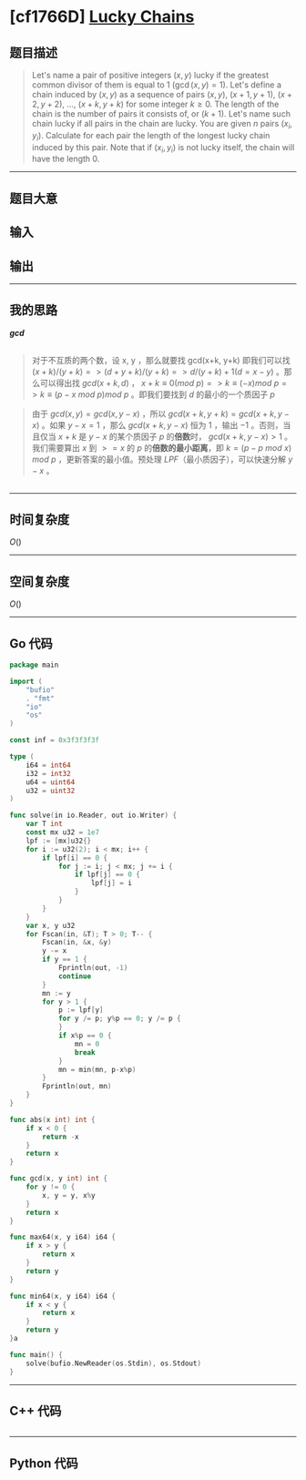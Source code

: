 # [cf1766D] [Lucky Chains](https://codeforces.com/problemset/problem/1766/D)
## 题目描述 

> Let's name a pair of positive integers $(x, y)$ lucky if the greatest common divisor of them is equal to $1$ ($\gcd(x, y) = 1$).
Let's define a chain induced by $(x, y)$ as a sequence of pairs $(x, y)$, $(x + 1, y + 1)$, $(x + 2, y + 2)$, $\dots$, $(x + k, y + k)$ for some integer $k \ge 0$. The length of the chain is the number of pairs it consists of, or $(k + 1)$.
Let's name such chain lucky if all pairs in the chain are lucky.
You are given $n$ pairs $(x_i, y_i)$. Calculate for each pair the length of the longest lucky chain induced by this pair. Note that if $(x_i, y_i)$ is not lucky itself, the chain will have the length $0$.

---
## 题目大意

> 




## 输入

> 

## 输出

> 

---

## 我的思路
**$gcd$**

##

> 对于不互质的两个数，设 x, y ，那么就要找 gcd(x+k, y+k) 即我们可以找 $(x + k) / (y + k) => (d + y + k) / (y + k) => d / (y + k) + 1 (d = x - y)$ 。那么可以得出找 $gcd(x+k, d)$ ， $x + k ≡ 0 (mod$  $p) => k ≡ (-x) mod$ $p => k ≡ (p - x$ $mod$ $p) mod$ $p$ 。即我们要找到 $d$ 的最小的一个质因子 $p$

> 由于 $gcd(x,y) = gcd(x,y-x)$ ，所以 $gcd(x+k,y+k) = gcd(x+k,y-x)$ 。如果 $y-x = 1$ ，那么 $gcd(x+k,y-x)$  恒为 $1$ ，输出 $-1$ 。否则，当且仅当 $x+k$ 是 $y-x$ 的某个质因子 $p$ 的**倍数**时，  $gcd(x+k,y-x) > 1$ 。我们需要算出 $x$ 到 $>= x$ 的 $p$ 的**倍数的最小距离**，即 $k = (p - p$ $mod$ $x)$ $mod$ $p$ ，更新答案的最小值。预处理 $LPF$（最小质因子），可以快速分解 $y-x$ 。


##
---

## 时间复杂度

$O()$

---

## 空间复杂度

$O()$

---

## Go 代码

```Go
package main

import (
	"bufio"
	. "fmt"
	"io"
	"os"
)

const inf = 0x3f3f3f3f

type (
	i64 = int64
	i32 = int32
	u64 = uint64
	u32 = uint32
)

func solve(in io.Reader, out io.Writer) {
	var T int
	const mx u32 = 1e7
	lpf := [mx]u32{}
	for i := u32(2); i < mx; i++ {
		if lpf[i] == 0 {
			for j := i; j < mx; j += i {
				if lpf[j] == 0 {
					lpf[j] = i
				}
			}
		}
	}
	var x, y u32
	for Fscan(in, &T); T > 0; T-- {
		Fscan(in, &x, &y)
		y -= x
		if y == 1 {
			Fprintln(out, -1)
			continue
		}
		mn := y
		for y > 1 {
			p := lpf[y]
			for y /= p; y%p == 0; y /= p {
			}
			if x%p == 0 {
				mn = 0
				break
			}
			mn = min(mn, p-x%p)
		}
		Fprintln(out, mn)
	}
}

func abs(x int) int {
	if x < 0 {
		return -x
	}
	return x
}

func gcd(x, y int) int {
	for y != 0 {
		x, y = y, x%y
	}
	return x
}

func max64(x, y i64) i64 {
	if x > y {
		return x
	}
	return y
}

func min64(x, y i64) i64 {
	if x < y {
		return x
	}
	return y
}a

func main() {
	solve(bufio.NewReader(os.Stdin), os.Stdout)
}

```
---

## C++ 代码

```C++

```
---
## Python 代码

```Python

```
